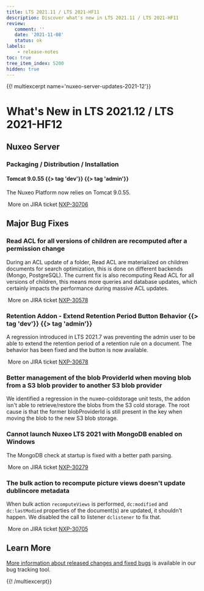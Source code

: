```yaml
---
title: LTS 2021.11 / LTS 2021-HF11
description: Discover what's new in LTS 2021.11 / LTS 2021-HF11
review:
   comment: ''
   date: '2021-11-08'
   status: ok
labels:
    - release-notes
toc: true
tree_item_index: 5200
hidden: true
---
```


{{! multiexcerpt name='nuxeo-server-updates-2021-12'}}
# What's New in LTS 2021.12 / LTS 2021-HF12

## Nuxeo Server


### Packaging / Distribution / Installation

#### Tomcat 9.0.55 {{> tag 'dev'}} {{> tag 'admin'}}

The Nuxeo Platform now relies on Tomcat 9.0.55.

<i class="fa fa-long-arrow-right" aria-hidden="true"></i>&nbsp;More on JIRA ticket [NXP-30706](https://jira.nuxeo.com/browse/NXP-30706)

## Major Bug Fixes

### Read ACL for all versions of children are recomputed after a permission change

During an ACL update of a folder, Read ACL are materialized on children documents for search optimization, this is done on different backends (Mongo, PostgreSQL).
The current fix is also recomputing Read ACL for all versions of children, this means more queries and database updates, which certainly impacts the performance during massive ACL updates.

<i class="fa fa-long-arrow-right" aria-hidden="true"></i>&nbsp;More on JIRA ticket [NXP-30578](https://jira.nuxeo.com/browse/NXP-30578)

### Retention Addon - Extend Retention Period Button Behavior {{> tag 'dev'}} {{> tag 'admin'}}

A regression introduced in LTS 2021.7 was preventing the admin user to be able to extend the retention period of a retention rule on a document.
The behavior has been fixed and the button is now available.

<i class="fa fa-long-arrow-right" aria-hidden="true"></i>&nbsp;More on JIRA ticket [NXP-30678](https://jira.nuxeo.com/browse/NXP-30678)

### Better management of the blob ProviderId when moving blob from a S3 blob provider to another S3 blob provider

We identified a regression in the nuxeo-coldstorage unit tests, the addon isn't able to retrieve/restore the blobs from the S3 cold storage. The root cause is that the former blobProviderId is still present in the key when moving the blob to the new S3 blob storage.

### Cannot launch Nuxeo LTS 2021 with MongoDB enabled on Windows

The MongoDB check at startup is fixed with a better path parsing.

<i class="fa fa-long-arrow-right" aria-hidden="true"></i>&nbsp;More on JIRA ticket [NXP-30279](https://jira.nuxeo.com/browse/NXP-30279)

### The bulk action to recompute picture views doesn't update dublincore metadata

When bulk action `recomputeViews` is performed, `dc:modified` and `dc:lastModied` properties of the document(s) are updated, it shouldn't happen. We disabled the call to listener `dclistener` to fix that.

<i class="fa fa-long-arrow-right" aria-hidden="true"></i>&nbsp;More on JIRA ticket [NXP-30705](https://jira.nuxeo.com/browse/NXP-30705)


## Learn More

[More information about released changes and fixed bugs](https://jira.nuxeo.com/secure/ReleaseNote.jspa?projectId=10011&version=21528) is available in our bug tracking tool.

{{! /multiexcerpt}}
